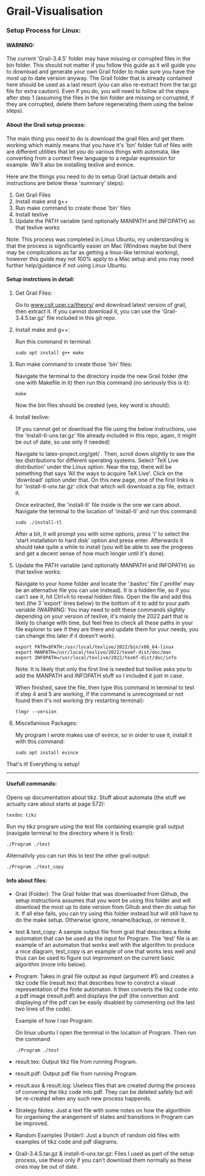 # Grail-Visualisation

### Setup Process for Linux:

#### WARNING:
The current 'Grail-3.4.5' folder may have missing or corrupted files in the bin folder. This should not matter if you follow this guide as it will guide you to download and generate your own Grail folder to make sure you have the most up to date version anyway. The Grail folder that is already contained here should be used as a last resort (you can also re-extract from the tar.gz file for extra caution). Even if you do, you will need to follow all the steps after step 1 (assuming the files in the bin folder are missing or corrupted, if they are corrupted, delete them before regenerating them using the below steps).

#### About the Grail setup process:
The main thing you need to do is download the grail files and get them working which mainly means that you have it's 'bin' folder full of files with are different utilities that let you do various things with automata, like converting from a context free language to a regular expression for example. We'll also be installing texlive and evince.

Here are the things you need to do to setup Grail (actual details and instructions are below these 'summary' steps):

1. Get Grail Files
2. Install make and g++
3. Run make command to create those 'bin' files
4. Install texlive
5. Update the PATH variable (and optionally MANPATH and INFOPATH) so that texlive works

Note: This process was completed in Linux Ubuntu, my understanding is that the process is significantly easier on Mac (Windows maybe but there may be complications as far as getting a linux-like terminal working), however this guide may not 100% apply to a Mac setup and you may need further help/guidance if not using Linux Ubuntu.

#### Setup instrctions in detail:

1. Get Grail Files:
        
	Go to www.csit.upei.ca/theory/ and download latest version of grail, then extract it. If you cannot download it, you can use the 'Grail-3.4.5.tar.gz' file included in this git repo.

2. Install make and g++:
        
	Run this command in terminal:
                
       sudo apt install g++ make

3. Run make command to create those 'bin' files:
	
	Navigate the terminal to the directory inside the new Grail folder (the one with Makefile in it) then run this command (no seriously this is it):
            
       make
                
	Now the bin files should be created (yes, key word is should).
            
4. Install texlive:
        
	(If you cannot get or download the file using the below instructions, use the 'install-tl-unx.tar.gz' file already included in this repo, again, it might be out of date, so use only if needed)
            
	Navigate to latex-project.org/get/ . Then, scroll down slightly to see the tex distributions for different operating systems. Select 'TeX Live distribution' under the Linux option. Near the top, there will be something that says 'All the ways to acquire TeX Live'. Click on the 'download' option under that. On this new page, one of the first links is for 'install-tl-unx.tar.gz' click that which will download a zip file, extract it.
            
	Once extracted, the 'install-tl' file inside is the one we care about. Navigate the terminal to the location of 'install-tl' and run this command:
            
       sudo ./install-tl
            
	After a bit, it will prompt you with some options, press 'i' to select the 'start installation to hard disk' option and press enter. Afterwards it should take quite a while to install (you will be able to see the progress and get a decent sense of how much longer until it's done). 

5. Update the PATH variable (and optionally MANPATH and INFOPATH) so that texlive works:
        
	Navigate to your home folder and locate the '.bashrc' file ('.profile' may be an alternative file you can use instead). It is a hidden file, so if you can't see it, hit Ctrl+h to reveal hidden files. Open the file and add this text (the 3 'export' lines below) to the bottom of it to add to your path variable (WARNING: You may need to edit these commands slightly depending on your version of texlive, it's mainly the 2022 part that is likely to change with time, but feel free to check all these paths in your file explorer to see if they are there and update them for your needs, you can change this later if it doesn't work).
                
       export PATH=$PATH:/usr/local/texlive/2022/bin/x86_64-linux
       export MANPATH=/usr/local/texlive/2022/texmf-dist/doc/man
       export INFOPATH=/usr/local/texlive/2022/texmf-dist/doc/info
                
	Note: It is likely that only the first line is needed but texlive asks you to add the MANPATH and INFOPATH stuff so I included it just in case.
        
	When finished, save the file, then type this command in terminal to test if step 4 and 5 are working, if the command is unrecognised or not found then it's not working (try restarting terminal):
            
       tlmgr --version
        
5. Miscellanious Packages:
        
	My program I wrote makes use of evince, so in order to use it, install it with this command:
            
       sudo apt install evince
                
                
That's it! Everything is setup!
        
--------------------------------------------------

#### Usefull commands:

Opens up documentation about tikz. Stuff about automata (the stuff we actually care about starts at page 572):
	
	texdoc tikz
		
Run my tikz program using the test file containing example grail output (navigate terminal to the directory where it is first):
	
	./Program ./test
		
Alternativly you can run this to test the other grail output:
	
	./Program ./test_copy

#### Info about files:

- Grail (Folder): The Grail folder that was downloaded from Github, the setup instructions assumes that you wont be using this folder and will download the most up to date version from Gihub and then do setup for it. If all else fails, you can try using this folder instead but will still have to do the make setup. Otherwise ignore, rename/backup, or remove it.

- test & test_copy: A sample output file from grail that describes a finite automaton that can be used as the input for Program. The 'test' file is an example of an automaton that works well with the algorithm to produce a nice diagram, test_copy is an example of one that works less well and thus can be used to figure out improvment on the current basic algorithm (more info below).

- Program: Takes in grail file output as input (argument #1) and creates a tikz code file (result.tex) that describes how to constrct a visual representation of the finite automaton. It then converts the tikz code into a pdf image (result.pdf) and displays the pdf (the convertion and displaying of the pdf can be easily disabled by commenting out the last two lines of the code).

    Example of how I ran Program:

    On linux ubuntu I open the terminal in the location of Program. Then run the command 
    
      ./Program ./test

- result.tex: Output tikz file from running Program.

- result.pdf: Output pdf file from running Program.

- result.aux & result.log: Useless files that are created during the process of convering the tikz code into pdf. They can be deleted safely but will be re-created when any such new process happends.

- Strategy Notes: Just a text file with some notes on how the algorithim for organising the arangement of states and transitions in Program can be improved.

- Random Examples (Folder): Just a bunch of random old files with examples of tikz code and pdf diagrams.
    
- Grail-3.4.5.tar.gz & install-tl-unx.tar.gz: Files I used as part of the setup process, use these only if you can't download them normally as these ones may be out of date.

